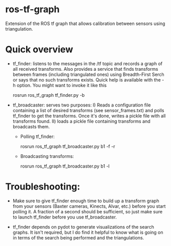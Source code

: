 ros-tf-graph
============

Extension of the ROS tf graph that allows calibration between sensors using triangulation.

# Quick overview

* tf_finder: listens to the messages in the /tf topic and records a graph of all received transforms. Also provides a service that finds transforms between frames (including triangulated ones) using Breadth-First Serch or says that no such transforms exists. Quick help is available with the -h option. You might want to invoke it like this

    rosrun ros_tf_graph tf_finder.py -b

* tf_broadcaster: serves two purposes: I) Reads a configuration file containing a list of desired transforms (see sensor_frames.txt) and polls tf_finder to get the transforms. Once it's done, writes a pickle file with all transforms found. II) loads a pickle file containing transforms and broadcasts them.

  * Polling tf_finder: 
    
    rosrun ros_tf_graph tf_broadcaster.py b1 -f <path to file where sensor frames are listed> -r <path to where the calibration file should be recorded>

  * Broadcasting transforms: 

    rosrun ros_tf_graph tf_broadcaster.py b1 -l <path to where the calibration file was recorded>

# Troubleshooting:

* Make sure to give tf_finder enough time to build up a transform graph from your sensors (Baxter cameras, Kinects, Alvar, etc.) before you start polling it. A fraction of a second should be sufficient, so just make sure to launch tf_finder before you use tf_broadcaster.

* tf_finder depends on pydot to generate visualizations of the search graphs. It isn't required, but I do find it helpful to know what is going on in terms of the search being performed and the triangulations. 
